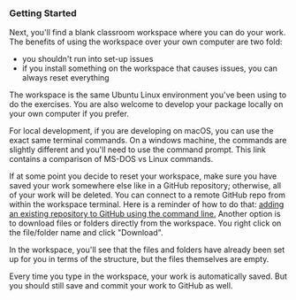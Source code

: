 ### Getting Started
Next, you'll find a blank classroom workspace where you can do your work. The benefits of using the workspace over your own computer are two fold:
- you shouldn't run into set-up issues
- if you install something on the workspace that causes issues, you can always reset everything

The workspace is the same Ubuntu Linux environment you've been using to do the exercises. 
You are also welcome to develop your package locally on your own computer if you prefer.

For local development, if you are developing on macOS, you can use the exact same terminal commands. 
On a windows machine, the commands are slightly different and you'll need to use the command prompt. 
This link contains a comparison of MS-DOS vs Linux commands.

If at some point you decide to reset your workspace, make sure you have saved your work somewhere else like in a GitHub repository; 
otherwise, all of your work will be deleted. You can connect to a remote GitHub repo from within the workspace terminal. 
Here is a reminder of how to do that: [adding an existing repository to GitHub using the command line.](https://docs.github.com/en/github/importing-your-projects-to-github/adding-an-existing-project-to-github-using-the-command-line) 
Another option is to download files or folders directly from the workspace. You right click on the file/folder name and click "Download".

In the workspace, you'll see that the files and folders have already been set up for you in terms of the structure, but the files themselves are empty.

Every time you type in the workspace, your work is automatically saved. But you should still save and commit your work to GitHub as well.
